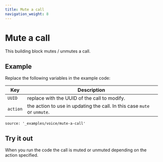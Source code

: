 ```yaml
---
title: Mute a call
navigation_weight: 8
---
```


# Mute a call

This building block mutes / unmutes a call.

## Example

Replace the following variables in the example code:

Key |	Description
-- | --
`UUID` | replace with the UUID of the call to modify.
`action` | the action to use in updating the call. In this case `mute` or `unmute`.

```tabbed_content
source: '_examples/voice/mute-a-call'
```

## Try it out

When you run the code the call is muted or unmuted depending on the action specified.
